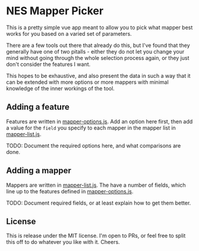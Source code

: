# NES Mapper Picker

This is a pretty simple vue app meant to allow you to pick what mapper best works for you based on
a varied set of parameters. 

There are a few tools out there that already do this, but I've found that they generally have one
of two pitalls - either they do not let you change your mind without going through the whole
selection process again, or they just don't consider the features I want. 

This hopes to be exhaustive, and also present the data in such a way that it can be
extended with more options or more mappers with minimal knowledge of the inner 
workings of the tool.

## Adding a feature

Features are written in [mapper-options.js](./mapper-options.js). Add an option here first,
then add a value for the `field` you specify to each mapper in the mapper list in 
[mapper-list.js](./mapper-list.js).

TODO: Document the required options here, and what comparisons are done.

## Adding a mapper

Mappers are written in [mapper-list.js](./mapper-list.js). The have a number of 
fields, which line up to the features defined in [mapper-options.js](./mapper-options.js).

TODO: Document required fields, or at least explain how to get them better.

## License

This is release under the MIT license. I'm open to PRs, or feel free to split this off
to do whatever you like with it. Cheers.